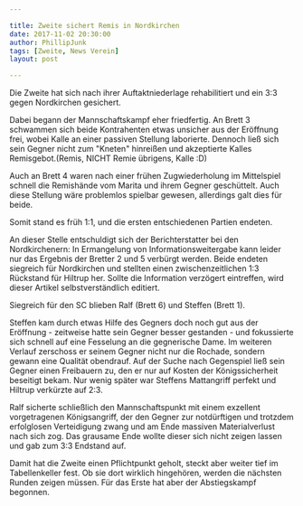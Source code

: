 ```yaml
---

title: Zweite sichert Remis in Nordkirchen
date: 2017-11-02 20:30:00
author: PhillipJunk
tags: [Zweite, News Verein]
layout: post

---
```

Die Zweite hat sich nach ihrer Auftaktniederlage rehabilitiert und ein 3:3 gegen Nordkirchen gesichert.
<!-- continue -->
Dabei begann der Mannschaftskampf eher friedfertig. An Brett 3 schwammen sich beide Kontrahenten etwas unsicher aus der Eröffnung frei, wobei Kalle an einer passiven Stellung laborierte. Dennoch ließ sich sein Gegner nicht zum "Kneten" hinreißen und akzeptierte Kalles Remisgebot.(Remis, NICHT Remie übrigens, Kalle :D)

Auch an Brett 4 waren nach einer frühen Zugwiederholung im Mittelspiel schnell die Remishände vom Marita und ihrem Gegner geschüttelt. Auch diese Stellung wäre problemlos spielbar gewesen, allerdings galt dies für beide. 

Somit stand es früh 1:1, und die ersten entschiedenen Partien endeten. 

An dieser Stelle entschuldigt sich der Berichterstatter bei den Nordkirchenern: In Ermangelung von Informationsweitergabe kann leider nur das Ergebnis der Bretter 2 und 5 verbürgt werden. Beide endeten siegreich für Nordkirchen und stellten einen zwischenzeitlichen 1:3 Rückstand für Hiltrup her. Sollte die Information verzögert eintreffen, wird dieser Artikel selbstverständlich editiert.

Siegreich für den SC blieben Ralf (Brett 6) und Steffen (Brett 1).

Steffen kam durch etwas Hilfe des Gegners doch noch gut aus der Eröffnung - zeitweise hatte sein Gegner besser gestanden - und fokussierte sich schnell auf eine Fesselung an die gegnerische Dame. Im weiteren Verlauf zerschoss er seinem Gegner nicht nur die Rochade, sondern gewann eine Qualität obendrauf. Auf der Suche nach Gegenspiel ließ sein Gegner einen Freibauern zu, den er nur auf Kosten der Königssicherheit beseitigt bekam. Nur wenig später war Steffens Mattangriff perfekt und Hiltrup verkürzte auf 2:3.

Ralf sicherte schließlich den Mannschaftspunkt mit einem exzellent vorgetragenen Königsangriff, der den Gegner zur notdürftigen und trotzdem erfolglosen Verteidigung zwang und am Ende massiven Materialverlust nach sich zog. Das grausame Ende wollte dieser sich nicht zeigen lassen und gab zum 3:3 Endstand auf.

Damit hat die Zweite einen Pflichtpunkt geholt, steckt aber weiter tief im Tabellenkeller fest. Ob sie dort wirklich hingehören, werden die nächsten Runden zeigen müssen. Für das Erste hat aber der Abstiegskampf begonnen.
